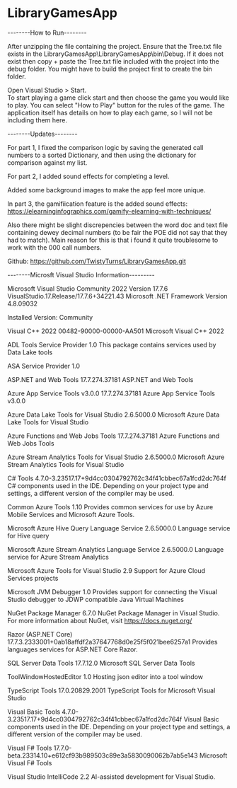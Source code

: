 # LibraryGamesApp

--------How to Run--------

After unzipping the file containing the project. 
Ensure that the Tree.txt file exists in the LibraryGamesApp\LibraryGamesApp\bin\Debug.
If it does not exist then copy + paste the Tree.txt file included with the project into the debug folder. 
You might have to build the project first to create the bin folder.

Open Visual Studio > Start.  
To start playing a game click start and then choose the game you would like to play. 
You can select "How to Play" button for the rules of the game.
The application itself has details on how to play each game, so I will not be including them here. 

--------Updates--------

For part 1, I fixed the comparison logic by saving the generated call numbers to a sorted Dictionary, and then using the dictionary for comparison against my list. 

For part 2, I added sound effects for completing a level.

Added some background images to make the app feel more unique.

In part 3, the gamifiication feature is the added sound effects:
https://elearninginfographics.com/gamify-elearning-with-techniques/

Also there might be slight discrepencies between the word doc and text file containing dewey decimal numbers (to be fair the POE did not say that they had to match). Main reason for this is that i found it quite troublesome to work with the 000 call numbers. 

Github:
https://github.com/TwistyTurns/LibraryGamesApp.git

--------Microsft Visual Studio Information---------

Microsoft Visual Studio Community 2022
Version 17.7.6
VisualStudio.17.Release/17.7.6+34221.43
Microsoft .NET Framework
Version 4.8.09032

Installed Version: Community

Visual C++ 2022   00482-90000-00000-AA501
Microsoft Visual C++ 2022

ADL Tools Service Provider   1.0
This package contains services used by Data Lake tools

ASA Service Provider   1.0

ASP.NET and Web Tools   17.7.274.37181
ASP.NET and Web Tools

Azure App Service Tools v3.0.0   17.7.274.37181
Azure App Service Tools v3.0.0

Azure Data Lake Tools for Visual Studio   2.6.5000.0
Microsoft Azure Data Lake Tools for Visual Studio

Azure Functions and Web Jobs Tools   17.7.274.37181
Azure Functions and Web Jobs Tools

Azure Stream Analytics Tools for Visual Studio   2.6.5000.0
Microsoft Azure Stream Analytics Tools for Visual Studio

C# Tools   4.7.0-3.23517.17+9d4cc0304792762c34f41cbbec67a1fcd2dc764f
C# components used in the IDE. Depending on your project type and settings, a different version of the compiler may be used.

Common Azure Tools   1.10
Provides common services for use by Azure Mobile Services and Microsoft Azure Tools.

Microsoft Azure Hive Query Language Service   2.6.5000.0
Language service for Hive query

Microsoft Azure Stream Analytics Language Service   2.6.5000.0
Language service for Azure Stream Analytics

Microsoft Azure Tools for Visual Studio   2.9
Support for Azure Cloud Services projects

Microsoft JVM Debugger   1.0
Provides support for connecting the Visual Studio debugger to JDWP compatible Java Virtual Machines

NuGet Package Manager   6.7.0
NuGet Package Manager in Visual Studio. For more information about NuGet, visit https://docs.nuget.org/

Razor (ASP.NET Core)   17.7.3.2333001+0ab18affdf2a37647768d0e25f5f021bee6257a1
Provides languages services for ASP.NET Core Razor.

SQL Server Data Tools   17.7.12.0
Microsoft SQL Server Data Tools

ToolWindowHostedEditor   1.0
Hosting json editor into a tool window

TypeScript Tools   17.0.20829.2001
TypeScript Tools for Microsoft Visual Studio

Visual Basic Tools   4.7.0-3.23517.17+9d4cc0304792762c34f41cbbec67a1fcd2dc764f
Visual Basic components used in the IDE. Depending on your project type and settings, a different version of the compiler may be used.

Visual F# Tools   17.7.0-beta.23314.10+e612cf93b989503c89e3a5830090062b7ab5e143
Microsoft Visual F# Tools

Visual Studio IntelliCode   2.2
AI-assisted development for Visual Studio.
